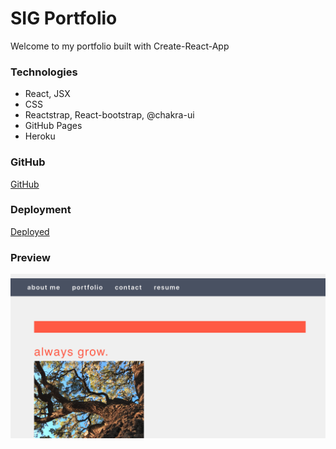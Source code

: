 # SIG Portfolio

Welcome to my portfolio built with Create-React-App

### Technologies
* React, JSX
* CSS
* Reactstrap, React-bootstrap, @chakra-ui
* GitHub Pages
* Heroku

### GitHub

[GitHub](https://github.com/sidoniag/portfolio-sig)

### Deployment

[Deployed](https://profile-sig.herokuapp.com/)

### Preview
<img src="./portfolio_home.png">